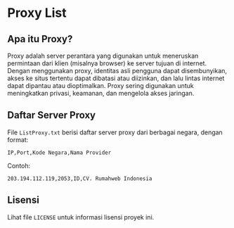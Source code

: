 # Proxy List

## Apa itu Proxy?
Proxy adalah server perantara yang digunakan untuk meneruskan permintaan dari klien (misalnya browser) ke server tujuan di internet. Dengan menggunakan proxy, identitas asli pengguna dapat disembunyikan, akses ke situs tertentu dapat dibatasi atau diizinkan, dan lalu lintas internet dapat dipantau atau dioptimalkan. Proxy sering digunakan untuk meningkatkan privasi, keamanan, dan mengelola akses jaringan.

## Daftar Server Proxy
File `ListProxy.txt` berisi daftar server proxy dari berbagai negara, dengan format:
```
IP,Port,Kode Negara,Nama Provider
```
Contoh:
```
203.194.112.119,2053,ID,CV. Rumahweb Indonesia
```
## Lisensi
Lihat file `LICENSE` untuk informasi lisensi proyek ini.
